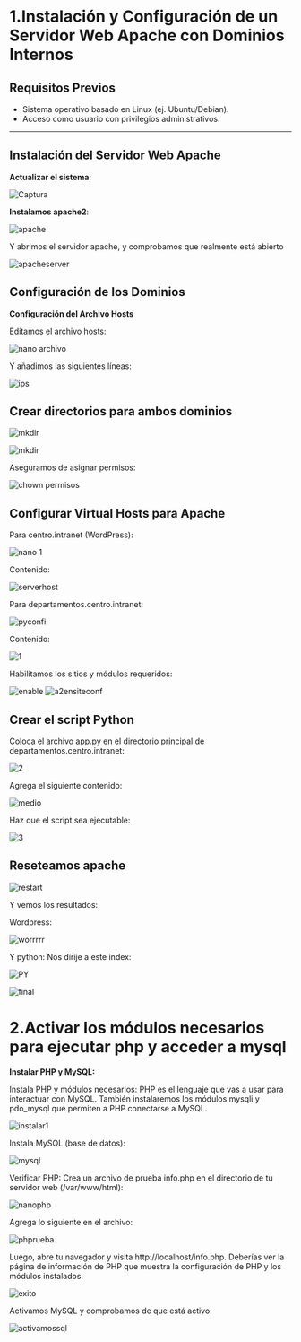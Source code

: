 # 1.Instalación y Configuración de un Servidor Web Apache con Dominios Internos

## Requisitos Previos
- Sistema operativo basado en Linux (ej. Ubuntu/Debian).
- Acceso como usuario con privilegios administrativos.

---

## Instalación del Servidor Web Apache

**Actualizar el sistema**:

![Captura](https://github.com/user-attachments/assets/e4cb9564-9c7a-4445-8a99-9abafa5eddea)


**Instalamos apache2**:
   
![apache](https://github.com/user-attachments/assets/c8b2d535-c0b3-4e09-ad18-a1d26d07c94f)

Y abrimos el servidor apache, y comprobamos que realmente está abierto

![apacheserver](https://github.com/user-attachments/assets/a06cfaa0-b4c4-4ec4-b2cd-a561ab6231c4)


## Configuración de los Dominios

**Configuración del Archivo Hosts**

Editamos el archivo hosts:

![nano archivo](https://github.com/user-attachments/assets/db9b1b5a-0201-4d2d-88b0-46cd3c9f7589)

Y añadimos las siguientes líneas:

![ips](https://github.com/user-attachments/assets/62e5ae89-2bbc-4eb8-995e-151813086828)

## Crear directorios para ambos dominios

![mkdir](https://github.com/user-attachments/assets/ad6c8e88-d252-46cc-8dfa-95541902fcde)

![mkdir](https://github.com/user-attachments/assets/d9c531ee-c78e-4c49-93a8-70eb0b26af19)

Aseguramos de asignar permisos:

![chown permisos](https://github.com/user-attachments/assets/a7110abe-9a03-48a6-acfc-d3eccc5b68da)

## Configurar Virtual Hosts para Apache

Para centro.intranet (WordPress):

![nano 1](https://github.com/user-attachments/assets/f1b72688-abd1-4401-a715-3ce167a3e4a4)

Contenido:

![serverhost](https://github.com/user-attachments/assets/88e75154-c974-429e-b8f1-a92d677e40a8)

Para departamentos.centro.intranet:

![pyconfi](https://github.com/user-attachments/assets/213e3c98-fbb9-4861-9f79-40e830855c93)

Contenido:

![1](https://github.com/user-attachments/assets/73c2f727-69a2-4b0f-9634-8c36df5f204c)


Habilitamos los sitios y módulos requeridos:

![enable](https://github.com/user-attachments/assets/e7463301-fd97-4402-ac74-dc6078981722)
![a2ensiteconf](https://github.com/user-attachments/assets/33c1eb04-142e-4a03-a33d-4ed7f1ab7ea8)


## Crear el script Python 

Coloca el archivo app.py en el directorio principal de departamentos.centro.intranet:

![2](https://github.com/user-attachments/assets/ab99d5a6-02d4-4cba-b47b-4ce82793599f)

Agrega el siguiente contenido:

![medio](https://github.com/user-attachments/assets/3de36e62-e9c2-4d73-bef1-33fe17d3dfcb)


Haz que el script sea ejecutable:

![3](https://github.com/user-attachments/assets/ba19fec6-5502-4ef7-af98-678bf0e3154e)

## Reseteamos apache

![restart](https://github.com/user-attachments/assets/a250c4f4-b91d-4642-b717-87750d9b3028)

Y vemos los resultados:

Wordpress:

![worrrrr](https://github.com/user-attachments/assets/1a7b1967-92fb-4ea6-9a10-3020aea22c8d)

Y python:
Nos dirije a este index:

![PY](https://github.com/user-attachments/assets/7554a563-d6be-4c34-ae57-6686b795c866)

![final](https://github.com/user-attachments/assets/449af36f-9b0c-426c-86c5-f2396e3d0cba)

# 2.Activar los módulos necesarios para ejecutar php y acceder a mysql

**Instalar PHP y MySQL:**

Instala PHP y módulos necesarios: PHP es el lenguaje que vas a usar para interactuar con MySQL.
También instalaremos los módulos mysqli y pdo_mysql que permiten a PHP conectarse a MySQL.

![instalar1](https://github.com/user-attachments/assets/8942b617-9c21-44b8-acb2-6302c88c43d0)

Instala MySQL (base de datos):

![mysql](https://github.com/user-attachments/assets/f8e585f3-6454-49e4-9f2d-500a3bb643c7)

Verificar PHP: Crea un archivo de prueba info.php en el directorio de tu servidor web (/var/www/html):

![nanophp](https://github.com/user-attachments/assets/24c77ed6-c508-4afd-8327-008e6b8e06e0)

Agrega lo siguiente en el archivo:

![phprueba](https://github.com/user-attachments/assets/5eafe2ff-cf51-46b3-a4af-f66774f6028e)

Luego, abre tu navegador y visita http://localhost/info.php. Deberías ver la página de información de PHP que muestra la configuración de PHP y los módulos instalados.

![exito](https://github.com/user-attachments/assets/f7bcb430-d787-407a-a26d-db3740e165d8)

Activamos MySQL y comprobamos de que está activo:

![activamossql](https://github.com/user-attachments/assets/4b68ea0b-3abb-40ce-b298-1e62324d518d)






